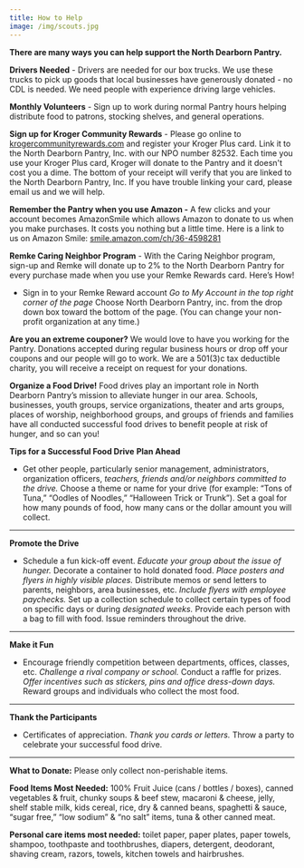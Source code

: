 ```yaml
---
title: How to Help
image: /img/scouts.jpg
---
```

**There are many ways you can help support the North Dearborn Pantry.**

**Drivers Needed**  -  Drivers are needed for our box trucks.  We use these trucks to pick up goods that local businesses have generously donated - no CDL is needed. We need people with experience driving large vehicles.

**Monthly Volunteers** - Sign up to work during normal Pantry hours helping distribute food to patrons, stocking shelves, and general operations.

**Sign up for Kroger Community Rewards**  -  Please go online to [krogercommunityrewards.com](https://www.kroger.com/signin?redirectUrl=/account/communityrewards) and register your Kroger Plus card. Link it to the North Dearborn Pantry, Inc. with our NPO number 82532. Each time you use your Kroger Plus card, Kroger will donate to the Pantry and it doesn't cost you a dime. The bottom of your receipt will verify that you are linked to the North Dearborn Pantry, Inc. If you have trouble linking your card, please email us and we will help.

**Remember the Pantry when you use Amazon  -**  A few clicks and your account becomes AmazonSmile which allows Amazon to donate to us when you make purchases. It costs you nothing but a little time. Here is a link to us on Amazon Smile: [smile.amazon.com/ch/36-4598281](https://smile.amazon.com/ch/36-4598281)

**Remke Caring Neighbor Program**  - With the Caring Neighbor program, sign-up and Remke will donate up to 2% to the North Dearborn Pantry for every purchase made when you use your Remke Rewards card. Here’s How!

* Sign in to your Remke Reward account _Go to My Account in the top right corner of the page_ Choose North Dearborn Pantry, inc. from the drop down box toward the bottom of the page. (You can change your non-profit organization at any time.)

**Are you an extreme couponer?**     We would love to have you working for the Pantry. Donations accepted during regular business hours or drop off your coupons and our people will go to work.  We are a 501(3)c tax deductible charity, you will receive a receipt on request for your donations.

**Organize a Food Drive!**
Food drives play an important role in North Dearborn Pantry’s mission to alleviate hunger in our area. Schools, businesses, youth groups, service organizations, theater and arts groups, places of worship, neighborhood groups, and groups of friends and families have all conducted successful food drives to benefit people at risk of hunger, and so can you!

**Tips for a Successful Food Drive**
**Plan Ahead**

* Get other people, particularly senior management, administrators, organization officers, _teachers, friends and/or neighbors committed to the drive._ Choose a theme or name for your drive (for example: “Tons of Tuna,” “Oodles of Noodles,” “Halloween Trick or Trunk”).  Set a goal for how many pounds of food, how many cans or the dollar amount you will collect.

- - -

**Promote the Drive**

* Schedule a fun kick-off event. _Educate your group about the issue of hunger._ Decorate a container to hold donated food. _Place posters and flyers in highly visible places._ Distribute memos or send letters to parents, neighbors, area businesses, etc. _Include flyers with employee paychecks._ Set up a collection schedule to collect certain types of food on specific days or during _designated weeks._ Provide each person with a bag to fill with food.  Issue reminders throughout the drive.

- - -

**Make it Fun**

* Encourage friendly competition between departments, offices, classes, etc. _Challenge a rival company or school._ Conduct a raffle for prizes. _Offer incentives such as stickers, pins and office dress-down days._  Reward groups and individuals who collect the most food.

- - -

**Thank the Participants**

* Certificates of appreciation. _Thank you cards or letters._ Throw a party to celebrate your successful food drive.

- - -

**What to Donate:**  Please only collect non-perishable items.

**Food Items Most Needed:** 100% Fruit Juice (cans / bottles / boxes), canned vegetables & fruit, chunky soups & beef stew, macaroni & cheese, jelly, shelf stable milk, kids cereal, rice, dry & canned beans, spaghetti & sauce, “sugar free,” “low sodium” & “no salt” items, tuna & other canned meat.

**Personal care items most needed:** toilet paper, paper plates, paper towels, shampoo, toothpaste and toothbrushes, diapers, detergent, deodorant, shaving cream, razors, towels, kitchen towels and hairbrushes.

